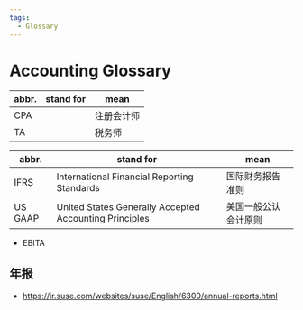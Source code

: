 ```yaml
---
tags:
  - Glossary
---
```


# Accounting Glossary

| abbr. | stand for | mean       |
| ----- | --------- | ---------- |
| CPA   |           | 注册会计师 |
| TA    |           | 税务师     |

| abbr.   | stand for                                              | mean                 |
| ------- | ------------------------------------------------------ | -------------------- |
| IFRS    | International Financial Reporting Standards            | 国际财务报告准则     |
| US GAAP | United States Generally Accepted Accounting Principles | 美国一般公认会计原则 |

- EBITA

## 年报

- https://ir.suse.com/websites/suse/English/6300/annual-reports.html
